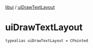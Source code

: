 [libui](index.md) / [uiDrawTextLayout](./ui-draw-text-layout.md)

# uiDrawTextLayout

`typealias uiDrawTextLayout = CPointed`